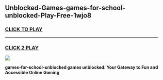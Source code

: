 
## Unblocked-Games-games-for-school-unblocked-Play-Free-1wjo8
<h3>
<a href="https://premium76.site?title=games-for-school-unblocked&ref=20A">CLICK TO PLAY</a></h3>
<hr>

<h3>
<a href="https://premium76.site?title=games-for-school-unblocked&ref=20A">CLICK 2 PLAY</a>
  
</h3>

<a href="https://premium76.site?title=games-for-school-unblocked&ref=20A"><img src="https://clearcache.store/games.png"></a>


**games-for-school-unblocked games unblocked: Your Gateway to Fun and Accessible Online Gaming**
